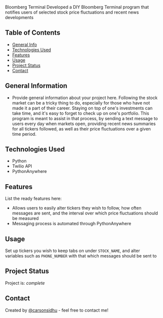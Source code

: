 Bloomberg Terminal
Developed a DIY Bloomberg Terminal program that notifies users of selected stock price fluctuations
and recent news developments

## Table of Contents
* [General Info](#general-information)
* [Technologies Used](#technologies-used)
* [Features](#features)
* [Usage](#usage)
* [Project Status](#project-status)
* [Contact](#contact)
<!-- * [License](#license) -->


## General Information
- Provide general information about your project here.
Following the stock market can be a tricky thing to do, especially for those who have not made it a part of their career. Staying on top of
one's investments can take time, and it's easy to forget to check up on one's portfolio. This program is meant to assist in that process, by 
sending a text message to users every day when markets open, providing recent news summaries for all tickers followed, as well as their price
fluctuations over a given time period.


## Technologies Used
- Python
- Twilio API
- PythonAnywhere


## Features
List the ready features here:
- Allows users to easily alter tickers they wish to follow, how often messages are sent, and the interval over which price fluctuations should 
be measured
- Messaging process is automated through PythonAnywhere


## Usage
Set up tickers you wish to keep tabs on under `STOCK_NAME`, and alter variables such as `PHONE_NUMBER` with that which messages should be sent to


## Project Status
Project is: _complete_


## Contact
Created by [@carsonsidhu](www.linkedin.com/in/carson-sidhu-4b8464185) - feel free to contact me!


<!-- Optional -->
<!-- ## License -->
<!-- This project is open source and available under the [... License](). -->

<!-- You don't have to include all sections - just the one's relevant to your project -->
